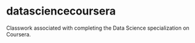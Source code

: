 datasciencecoursera
===================

Classwork associated with completing the Data Science specialization on Coursera.
